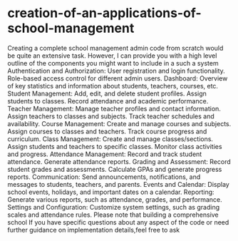 # creation-of-an-applications-of-school-management
Creating a complete school management admin code from scratch would be quite an extensive task. However, 
I can provide you with a high level outline of the components you might want to include in a such a system
Authentication and Authorization:
User registration and login functionality. Role-based access control for different admin users. Dashboard:
Overview of key statistics and information about students, teachers, courses, etc. Student Management:
Add, edit, and delete student profiles. Assign students to classes. Record attendance and academic performance. Teacher Management:
Manage teacher profiles and contact information. Assign teachers to classes and subjects. Track teacher schedules and availability. Course Management:
Create and manage courses and subjects. Assign courses to classes and teachers. Track course progress and curriculum. Class Management:
Create and manage classes/sections. Assign students and teachers to specific classes. Monitor class activities and progress. Attendance Management:
Record and track student attendance. Generate attendance reports. Grading and Assessment:
Record student grades and assessments. Calculate GPAs and generate progress reports. Communication:
Send announcements, notifications, and messages to students, teachers, and parents. Events and Calendar:
Display school events, holidays, and important dates on a calendar. Reporting:
Generate various reports, such as attendance, grades, and performance. Settings and Configuration:
Customize system settings, such as grading scales and attendance rules. Please note that building a comprehensive school
If you have specific questions about any aspect of the code or need further guidance on implementation details,feel free to ask
